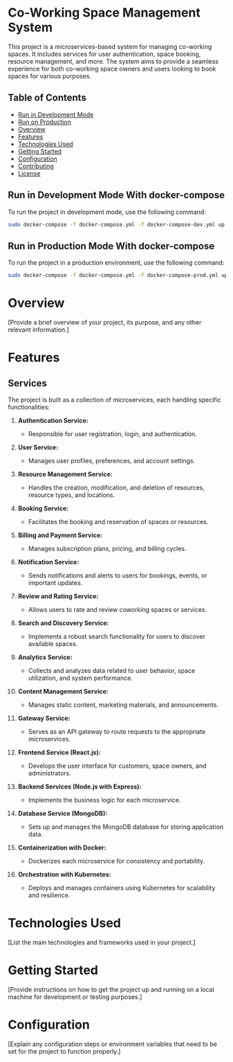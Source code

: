 # Co-Working Space Management System

This project is a microservices-based system for managing co-working spaces. It includes services for user authentication, space booking, resource management, and more. The system aims to provide a seamless experience for both co-working space owners and users looking to book spaces for various purposes.

## Table of Contents

- [Run in Development Mode](#run-in-development-mode)
- [Run on Production](#run-on-production)
- [Overview](#overview)
- [Features](#features)
- [Technologies Used](#technologies-used)
- [Getting Started](#getting-started)
- [Configuration](#configuration)
- [Contributing](#contributing)
- [License](#license)

## Run in Development Mode With docker-compose

To run the project in development mode, use the following command:

```bash
sudo docker-compose -f docker-compose.yml -f docker-compose-dev.yml up

```

## Run in Production Mode With docker-compose

To run the project in a production environment, use the following command:

```bash
sudo docker-compose -f docker-compose.yml -f docker-compose-prod.yml up

```

# Overview

[Provide a brief overview of your project, its purpose, and any other relevant information.]

# Features

## Services

The project is built as a collection of microservices, each handling specific functionalities:

1. **Authentication Service:**

   - Responsible for user registration, login, and authentication.

2. **User Service:**

   - Manages user profiles, preferences, and account settings.

3. **Resource Management Service:**

   - Handles the creation, modification, and deletion of resources, resource types, and locations.

4. **Booking Service:**

   - Facilitates the booking and reservation of spaces or resources.

5. **Billing and Payment Service:**

   - Manages subscription plans, pricing, and billing cycles.

6. **Notification Service:**

   - Sends notifications and alerts to users for bookings, events, or important updates.

7. **Review and Rating Service:**

   - Allows users to rate and review coworking spaces or services.

8. **Search and Discovery Service:**

   - Implements a robust search functionality for users to discover available spaces.

9. **Analytics Service:**

   - Collects and analyzes data related to user behavior, space utilization, and system performance.

10. **Content Management Service:**

    - Manages static content, marketing materials, and announcements.

11. **Gateway Service:**

    - Serves as an API gateway to route requests to the appropriate microservices.

12. **Frontend Service (React.js):**

    - Develops the user interface for customers, space owners, and administrators.

13. **Backend Services (Node.js with Express):**

    - Implements the business logic for each microservice.

14. **Database Service (MongoDB):**

    - Sets up and manages the MongoDB database for storing application data.

15. **Containerization with Docker:**

    - Dockerizes each microservice for consistency and portability.

16. **Orchestration with Kubernetes:**
    - Deploys and manages containers using Kubernetes for scalability and resilience.

# Technologies Used

[List the main technologies and frameworks used in your project.]

# Getting Started

[Provide instructions on how to get the project up and running on a local machine for development or testing purposes.]

# Configuration

[Explain any configuration steps or environment variables that need to be set for the project to function properly.]
